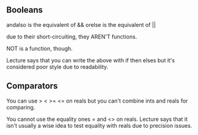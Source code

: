 ## Booleans

andalso is the equivalent of &&
orelse is the equivalent of ||

due to their short-circuiting, they AREN'T functions.

NOT is a function, though. 

Lecture says that you can write the above with if then elses but it's considered poor style due to readability. 

## Comparators

You can use > < >= <= on reals but you can't combine ints and reals for comparing.

You cannot use the equality ones = and <> on reals. Lecture says that it isn't usually a wise idea to test equality with reals due to precision issues. 

